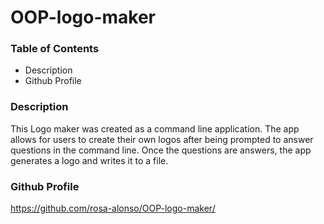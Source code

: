 # OOP-logo-maker

### **Table of Contents**

- Description
- Github Profile

### **Description**

This Logo maker was created as a command line application. The app allows for users to create their own logos after being prompted to answer questions in the command line. Once the questions are answers, the app generates a logo and writes it to a file.

### **Github Profile**

https://github.com/rosa-alonso/OOP-logo-maker/
